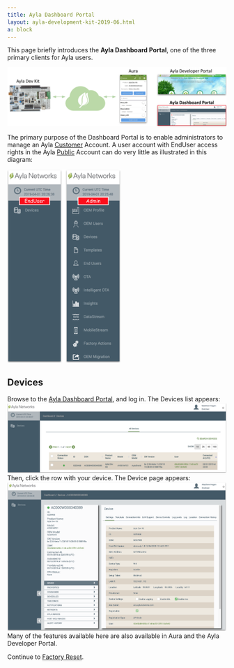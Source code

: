 ```yaml
---
title: Ayla Dashboard Portal
layout: ayla-development-kit-2019-06.html
a: block
---
```


This page briefly introduces the **Ayla Dashboard Portal**, one of the three primary clients for Ayla users.

<img src="app-and-portals.png" width="700">

The primary purpose of the Dashboard Portal is to enable administrators to manage an Ayla <u>Customer</u> Account. A user account with EndUser access rights in the Ayla <u>Public</u> Account can do very little as illustrated in this diagram:

<img src="dashboard-rights.png" width="260">

## Devices

Browse to the [Ayla Dashboard Portal](/content/ayla-dashboard-portal), and log in. The Devices list appears:
<img src="devices.png" width="800">
Then, click the row with your device. The Device page appears:
<img src="device.png" width="800">
Many of the features available here are also available in Aura and the Ayla Developer Portal.

Continue to [Factory Reset](../factory-reset).
